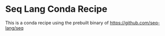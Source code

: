# Seq Lang Conda Recipe

This is a conda recipe using the prebuilt binary of https://github.com/seq-lang/seq
